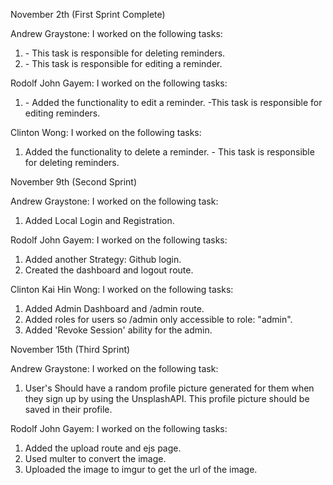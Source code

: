 November 2th (First Sprint Complete)

Andrew Graystone:
I worked on the following tasks:

1. <Delete a reminder> - This task is responsible for deleting reminders.
2. <Edit a reminder> - This task is responsible for editing a reminder.

Rodolf John Gayem:
I worked on the following tasks:

1. <Edit a reminder> - Added the functionality to edit a reminder. -This task is responsible for editing reminders.

Clinton Wong:
I worked on the following tasks:

1. <Delete a reminder> Added the functionality to delete a reminder. - This task is responsible for deleting reminders.

November 9th (Second Sprint)

Andrew Graystone:
I worked on the following task:

1. Added Local Login and Registration.

Rodolf John Gayem:
I worked on the following tasks:

1. Added another Strategy: Github login.
2. Created the dashboard and logout route.

Clinton Kai Hin Wong:
I worked on the following tasks:

1. Added Admin Dashboard and /admin route.
2. Added roles for users so /admin only accessible to role: "admin".
3. Added 'Revoke Session' ability for the admin.

November 15th (Third Sprint)

Andrew Graystone:
I worked on the following task:

1. User's Should have a random profile picture generated for them when they sign up by using the UnsplashAPI. This profile picture should be saved in their profile.

Rodolf John Gayem:
I worked on the following tasks:
 
1. Added the upload route and ejs page.
2. Used multer to convert the image.
3. Uploaded the image to imgur to get the url of the image.

